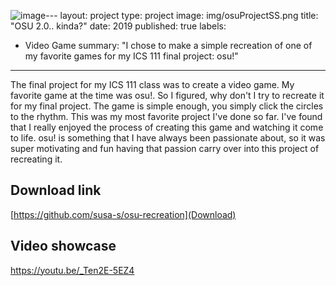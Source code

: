 ![image](https://github.com/susa-s/susa-s.github.io/assets/156491467/5c5a92fc-0c67-413b-b95e-423f29a79f60)---
layout: project
type: project
image: img/osuProjectSS.png
title: "OSU 2.0.. kinda?"
date: 2019
published: true
labels:
  - Video Game
summary: "I chose to make a simple recreation of one of my favorite games for my ICS 111 final project: osu!"
---

The final project for my ICS 111 class was to create a video game. My favorite game at the time was osu!. So I figured, why don't I try to recreate it for my final project. The game is simple enough, you simply click the circles to the rhythm. This was my most favorite project I've done so far. I've found that I really enjoyed the process of creating this game and watching it come to life. osu! is something that I have always been passionate about, so it was super motivating and fun having that passion carry over into this project of recreating it.

## Download link

[https://github.com/susa-s/osu-recreation](Download)

## Video showcase

https://youtu.be/_Ten2E-5EZ4
